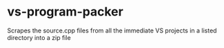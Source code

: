 # vs-program-packer
Scrapes the source.cpp files from all the immediate VS projects in a listed directory into a zip file
